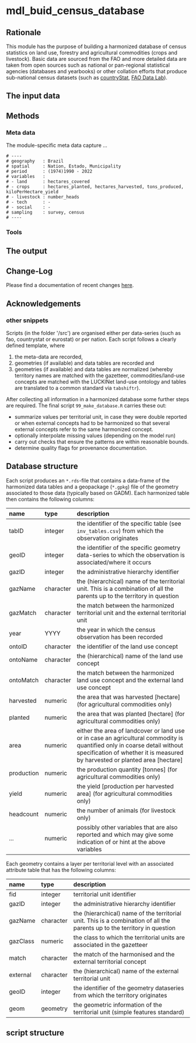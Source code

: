 # mdl_buid_census_database

## Rationale

This module has the purpose of building a harmonized database of census statistics on land use, forestry and agricultural commodities (crops and livestock). Basic data are sourced from the FAO and more detailed data are taken from open sources such as national or pan-regional statistical agencies (databases and yearbooks) or other collation efforts that produce sub-national census datasets (such as [countryStat](https://www.fao.org/in-action/countrystat/en/), [FAO Data Lab](https://www.fao.org/datalab/en)).


## The input data


## Methods

### Meta data

The module-specific meta data capture ...

```
# ----
# geography   : Brazil
# spatial     : Nation, Estado, Municipality
# period      : (1974)1990 - 2022
# variables   :
# - land      : hectares_covered
# - crops     : hectares_planted, hectares_harvested, tons_produced, kiloPerHectare_yield
# - livestock : number_heads
# - tech      : -
# - social    : -
# sampling    : survey, census
# ----
```

### Tools


## The output

## Change-Log

Please find a documentation of recent changes [here](LOG.md).


## Acknowledgements


### other snippets

Scripts (in the folder '/src') are organised either per data-series (such as fao, countrystat or eurostat) or per nation. Each script follows a clearly defined template, where

1) the meta-data are recorded,
2) geometries (if available) and data tables are recorded and
3) geometries (if available) and data tables are normalized (whereby territory names are matched with the gazetteer, commodities/land-use concepts are matched with the LUCKINet land-use ontology and tables are translated to a common standard via `tabshiftr`).


After collecting all information in a harmonized database some further steps are required. The final script `99_make_database.R` carries these out:

- summarize values per territorial unit, in case they were double reported or when external concepts had to be harmonized so that several external concepts refer to the same harmonized concept.
- optionally interpolate missing values (depending on the model run)
- carry out checks that ensure the patterns are within reasonable bounds.
- determine quality flags for provenance documentation.


## Database structure

Each script produces an `*.rds`-file that contains a data-frame of the harmonized data tables and a geopackage (`*.gpkg`) file of the geometry associated to those data (typically based on GADM). Each harmonized table then contains the following columns:

| name       | type      | description                                                                                                                                                                                              |
|:---------- |:--------- |:-------------------------------------------------------------------------------------------------------------------------------------------------------------------------------------------------------- |
| tabID      | integer   | the identifier of the specific table (see `inv_tables.csv`) from which the observation originates                                                                                                        |
| geoID      | integer   | the identifier of the specific geometry data-series to which the observation is associated/where it occurs                                                                                               |
| gazID      | integer   | the administrative hierarchy identifier                                                                                                                                                                  |
| gazName    | character | the (hierarchical) name of the territorial unit. This is a combination of all the parents up to the territory in question                                                                                |
| gazMatch   | character | the match between the harmonized territorial unit and the external territorial unit                                                                                                                                                                                                         |
| year       | YYYY      | the year in which the census observation has been recorded                                                                                                                                               |
| ontoID     | character | the identifier of the land use concept                                                                                                                                                   |
| ontoName   | character | the (hierarchical) name of the land use concept                                                                                                                                                          |
| ontoMatch|  character  |        the match between the harmonized land use concept and the external land use concept                                                                                                                                                                                                  |
| harvested  | numeric   | the area that was harvested [hectare] (for agricultural commodities only)                                                                                                                                |
| planted    | numeric   | the area that was planted [hectare] (for agricultural commodities only)                                                                                                                                  |
| area       | numeric   | either the area of landcover or land use or in case an agricultural commodity is quantified only in coarse detail without specification of whether it is measured by harvested or planted area [hectare] |
| production | numeric   | the production quantity [tonnes] (for agricultural commodities only)                                                                                                                                     |
| yield      | numeric   | the yield [production per harvested area] (for agricultural commodities only)                                                                                                                            |
| headcount  | numeric   | the number of animals (for livestock only)                                                                                                                                                               |
| ...        | numeric   | possibly other variables that are also reported and which may give some indication of or hint at the above variables                                                                                     |

Each geometry contains a layer per territorial level with an associated attribute table that has the following columns:

| name     | type      | description                                                                                                               |
| :------- | :-------- | :------------------------------------------------------------------------------------------------------------------------ |
| fid      | integer   | territorial unit identifier                                                                                               |
| gazID    | integer   | the administrative hierarchy identifier                                                                                   |
| gazName  | character | the (hierarchical) name of the territorial unit. This is a combination of all the parents up to the territory in question |
| gazClass | numeric   | the class to which the territorial units are associated in the gazetteer                                                  |
| match    | character | the match of the harmonised and the external territorial concept                                                          |
| external | character | the (hierarchical) name of the external territorial unit                                                                  |
| geoID    | integer   | the identifier of the geometry dataseries from which the territory originates                                             |
| geom     | geometry  | the geometric information of the territorial unit (simple features standard)                                              |


## script structure
